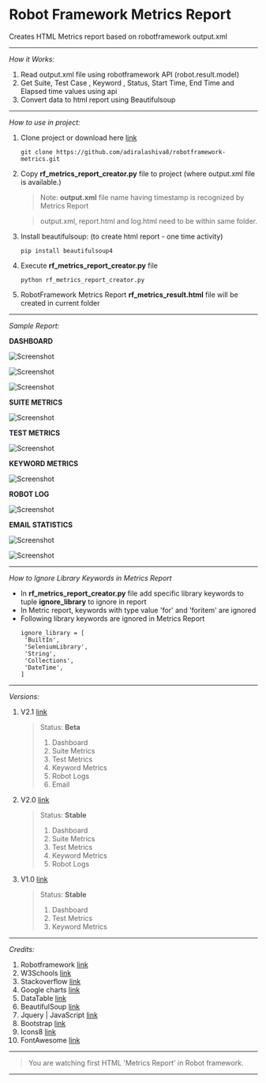 # Robot Framework Metrics Report

Creates HTML Metrics report based on robotframework output.xml

---

*How it Works:*

1. Read output.xml file using robotframework API (robot.result.model)
2. Get Suite, Test Case , Keyword , Status, Start Time, End Time and Elapsed time values using api
3. Convert data to html report using Beautifulsoup

---

*How to use in project:*

1. Clone project or download here [link](https://github.com/adiralashiva8/robotframework-metrics/archive/master.zip)

    ```
    git clone https://github.com/adiralashiva8/robotframework-metrics.git
    ```

2. Copy __rf_metrics_report_creator.py__ file to project (where output.xml file is available.)

    > Note: __output.xml__ file name having timestamp is recognized by Metrics Report

    > output.xml, report.html and log.html need to be within same folder.

3. Install beautifulsoup: (to create html report - one time activity)

    ```
    pip install beautifulsoup4
    ```

4. Execute __rf_metrics_report_creator.py__ file

    ```
    python rf_metrics_report_creator.py
    ```

5. RobotFramework Metrics Report __rf_metrics_result.html__ file will be created in current folder

---

 *Sample Report:*

 __DASHBOARD__

![Screenshot](Images/Dashboard_1.png)

![Screenshot](Images/Dashboard_2.png)

![Screenshot](Images/Dashboard_3.png)

__SUITE METRICS__

 ![Screenshot](Images/Suite_Metrics.png)
 
__TEST METRICS__

 ![Screenshot](Images/Test_Metrics.png)
 
__KEYWORD METRICS__

 ![Screenshot](Images/Keyword_Metrics.png)

__ROBOT LOG__

 ![Screenshot](Images/Robot_Logs.png)

 __EMAIL STATISTICS__


 ![Screenshot](Images/Email_Statistics.png)


 ![Screenshot](Images/Email_Statistics_Email.png)


---

*How to Ignore Library Keywords in Metrics Report*
 - In __rf_metrics_report_creator.py__ file add specific library keywords to tuple __ignore_library__ to ignore in report
 - In Metric report, keywords with type value 'for' and 'foritem' are ignored
 - Following library keywords are ignored in Metrics Report
    ```
    ignore_library = [
     'BuiltIn',
     'SeleniumLibrary',
     'String',
     'Collections',
     'DateTime',
    ] 
    ```
---

*Versions:*

1. V2.1 [link](https://github.com/adiralashiva8/robotframework-metrics/archive/v2.1.zip)

    > Status: __Beta__
    > 1. Dashboard
    > 2. Suite Metrics
    > 3. Test Metrics
    > 4. Keyword Metrics
    > 5. Robot Logs
    > 6. Email
    >

2. V2.0 [link](https://github.com/adiralashiva8/robotframework-metrics/archive/V2.0.zip)

    > Status: __Stable__
    > 1. Dashboard
    > 2. Suite Metrics
    > 3. Test Metrics
    > 4. Keyword Metrics
    > 5. Robot Logs
    >

3. V1.0 [link](https://github.com/adiralashiva8/robotframework-metrics/archive/V1.0.zip)

    > Status: __Stable__
    > 1. Dashboard
    > 2. Test Metrics
    > 3. Keyword Metrics
    >

---

*Credits:*

1. Robotframework [link](http://robotframework.org)
2. W3Schools [link](http://www.w3schools.com)
3. Stackoverflow [link](http://stackoverflow.com)
4. Google charts [link](https://developers.google.com/chart/)
5. DataTable [link](https://datatables.net)
6. BeautifulSoup [link](http://beautiful-soup-4.readthedocs.io)
7. Jquery | JavaScript [link](https://www.jqueryscript.net)
8. Bootstrap [link](https://getbootstrap.com/)
9. Icons8 [link](https://icons8.com/)
10. FontAwesome [link](https://fontawesome.com)

---

> You are watching first HTML 'Metrics Report' in Robot framework.

---
